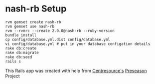nash-rb Setup
=================

```Shell
rvm gemset create nash-rb
rvm gemset use nash-rb
rvm --rvmrc --create 2.0.0@nash-rb --ruby-version
bundle install
cp config/database.yml.dist config/database.yml
vi config/database.yml # put in your database configation details
rake db:create
rake db:migrate
rake db:seed
rails s
```

This Rails app was created with help from [Centresource's](http://www.centresource.com/ "Centresource") [Preseason](http://github.com/centresource/preseason "Preseason") Project
